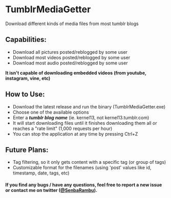 # TumblrMediaGetter
Download different kinds of media files from most tumblr blogs

Capabilities:
---------------------
* Download all pictures posted/reblogged by some user
* Download most videos posted/reblogged by some user
* Download most audio posted/reblogged by some user

**It isn't capable of downloading embedded videos (from youtube, instagram, vine, etc)**

How to Use:
---------------------
* Download the latest release and run the binary (TumblrMediaGetter.exe)
* Choose one of the available options
* Enter a **_tumblr blog name_** (ie. kernel13, not kernel13.tumblr.com)
* It will start downloading files until it finishes downloading them all or reaches a "rate limit" (1,000 requests per hour)
* You can stop the application at any time by pressing Ctrl+Z

Future Plans:
---------------------
* Tag filtering, so it only gets content with a specific tag (or group of tags)
* Customizable format for the filenames (using 'post' values like id, timestamp, date, tags, etc) 

#### If you find any bugs / have any questions, feel free to report a new issue or contact me on twitter (<a href="https://twitter.com/SenbaRambu">@SenbaRambu</a>).
